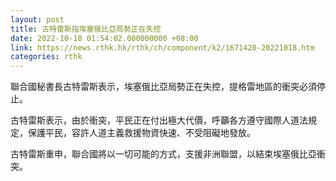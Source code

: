 ```yaml
---
layout: post
title: 古特雷斯指埃塞俄比亞局勢正在失控
date: 2022-10-18 01:54:02.000000000 +08:00
link: https://news.rthk.hk/rthk/ch/component/k2/1671420-20221018.htm
categories: rthk
---
```


聯合國秘書長古特雷斯表示，埃塞俄比亞局勢正在失控，提格雷地區的衝突必須停止。

古特雷斯表示，由於衝突，平民正在付出極大代價，呼籲各方遵守國際人道法規定，保護平民，容許人道主義救援物資快速、不受阻礙地發放。

古特雷斯重申，聯合國將以一切可能的方式，支援非洲聯盟，以結束埃塞俄比亞衝突。
